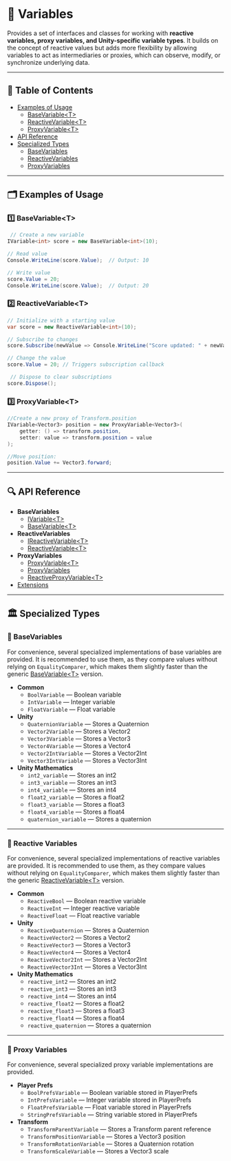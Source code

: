 # 🧩 Variables

Provides a set of interfaces and classes for working with **reactive variables, proxy variables, and Unity-specific
variable types**. It builds on the concept of reactive values but adds more flexibility by allowing variables to act as
intermediaries or proxies, which can observe, modify, or synchronize underlying data.

---

## 📑 Table of Contents

- [Examples of Usage](#-examples-of-usage)
    - [BaseVariable\<T>](#ex1)
    - [ReactiveVariable\<T>](#ex2)
    - [ProxyVariable\<T>](#ex3)
- [API Reference](#-api-reference)
- [Specialized Types](#-specialized-types)
    - [BaseVariables](#-basevariables)
    - [ReactiveVariables](#-reactive-variables)
    - [ProxyVariables](#-proxy-variables)

---

## 🗂 Examples of Usage

<div id="ex1"></div>

### 1️⃣ BaseVariable\<T>

```csharp
 // Create a new variable
IVariable<int> score = new BaseVariable<int>(10);

// Read value
Console.WriteLine(score.Value);  // Output: 10

// Write value
score.Value = 20;
Console.WriteLine(score.Value);  // Output: 20
```

<div id="ex2"></div>

### 2️⃣ ReactiveVariable\<T>

```csharp
// Initialize with a starting value
var score = new ReactiveVariable<int>(10);

// Subscribe to changes
score.Subscribe(newValue => Console.WriteLine("Score updated: " + newValue));

// Change the value
score.Value = 20; // Triggers subscription callback

 // Dispose to clear subscriptions
score.Dispose();
```

<div id="ex3"></div>

### 3️⃣ ProxyVariable\<T>

```csharp
//Create a new proxy of Transform.position
IVariable<Vector3> position = new ProxyVariable<Vector3>(
    getter: () => transform.position,
    setter: value => transform.position = value
);

//Move position:
position.Value += Vector3.forward; 
```

---

## 🔍 API Reference

- **BaseVariables**
    - [IVariable&lt;T&gt;](IVariable.md) <!-- + -->
    - [BaseVariable&lt;T&gt;](BaseVariable.md) <!-- + -->
- **ReactiveVariables**
    - [IReactiveVariable&lt;T&gt;](IReactiveVariable.md) <!-- + -->
    - [ReactiveVariable&lt;T&gt;](ReactiveVariable.md) <!-- + -->
- **ProxyVariables**
    - [ProxyVariable&lt;T&gt;](ProxyVariable.md) <!-- + -->
    - [ProxyVariables](ProxyVariables.md) <!-- + -->
    - [ReactiveProxyVariable&lt;T&gt;](ReactiveProxyVariable.md)  <!-- + -->
- [Extensions](Extensions.md)

---

<div id="-specialized-types"></div>

## 🏛️ Specialized Types

### 🧩 BaseVariables

For convenience, several specialized implementations of base variables are provided. It is recommended to use them, as
they compare values without relying on `EqualityComparer`, which makes them slightly faster than the generic
[BaseVariable&lt;T&gt;](BaseVariable.md) version.

- **Common**
    - `BoolVariable` — Boolean variable
    - `IntVariable` — Integer variable
    - `FloatVariable` — Float variable
- **Unity**
    - `QuaternionVariable` — Stores a Quaternion
    - `Vector2Variable` — Stores a Vector2
    - `Vector3Variable` — Stores a Vector3
    - `Vector4Variable` — Stores a Vector4
    - `Vector2IntVariable` — Stores a Vector2Int
    - `Vector3IntVariable` — Stores a Vector3Int
- **Unity Mathematics**
    - `int2_variable` — Stores an int2
    - `int3_variable` — Stores an int3
    - `int4_variable` — Stores an int4
    - `float2_variable` — Stores a float2
    - `float3_variable` — Stores a float3
    - `float4_variable` — Stores a float4
    - `quaternion_variable` — Stores a quaternion

---

### 🧩 Reactive Variables

For convenience, several specialized implementations of reactive variables are provided. It is recommended to use them,
as they compare values without relying on `EqualityComparer`, which makes them slightly faster than the generic
[ReactiveVariable&lt;T&gt;](ReactiveVariable.md) version.

- **Common**
    - `ReactiveBool` — Boolean reactive variable
    - `ReactiveInt` — Integer reactive variable
    - `ReactiveFloat` — Float reactive variable
- **Unity**
    - `ReactiveQuaternion` — Stores a Quaternion
    - `ReactiveVector2` — Stores a Vector2
    - `ReactiveVector3` — Stores a Vector3
    - `ReactiveVector4` — Stores a Vector4
    - `ReactiveVector2Int` — Stores a Vector2Int
    - `ReactiveVector3Int` — Stores a Vector3Int
- **Unity Mathematics**
    - `reactive_int2` — Stores an int2
    - `reactive_int3` — Stores an int3
    - `reactive_int4` — Stores an int4
    - `reactive_float2` — Stores a float2
    - `reactive_float3` — Stores a float3
    - `reactive_float4` — Stores a float4
    - `reactive_quaternion` — Stores a quaternion

---

### 🧩 Proxy Variables

For convenience, several specialized proxy variable implementations are provided.

- **Player Prefs**
    - `BoolPrefsVariable` — Boolean variable stored in PlayerPrefs
    - `IntPrefsVariable` — Integer variable stored in PlayerPrefs
    - `FloatPrefsVariable` — Float variable stored in PlayerPrefs
    - `StringPrefsVariable` — String variable stored in PlayerPrefs
- **Transform**
    - `TransformParentVariable` — Stores a Transform parent reference
    - `TransformPositionVariable` — Stores a Vector3 position
    - `TransformRotationVariable` — Stores a Quaternion rotation
    - `TransformScaleVariable` — Stores a Vector3 scale
